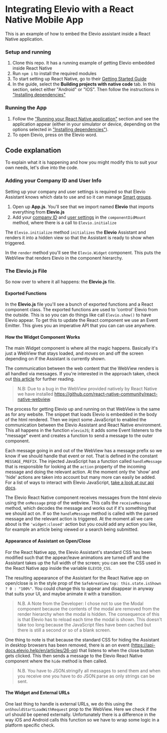 # Integrating Elevio with a React Native Mobile App

This is an example of how to embed the Elevio assistant inside a React Native application.

### Setup and running

1. Clone this repo. It has a running example of getting Elevio embedded inside React Native
2. Run `npm i` to install the required modules
3. To start setting up React Native, go to their [Getting Started Guide](https://facebook.github.io/react-native/docs/getting-started)
4. In the guide, select the **Building projects with native code** tab. In this section, select either "Android" or "IOS". Then follow the instructions in ["Installing dependencies"](https://facebook.github.io/react-native/docs/getting-started#installing-dependencies)

### Running the App

1. Follow the ["Running your React Native application"](https://facebook.github.io/react-native/docs/getting-started) section and see the application appear (either in your simulator or device, depending on the options selected in ["Installing dependencies"](https://facebook.github.io/react-native/docs/getting-started#installing-dependencies)).
2. To open Elevio, press on the Elevio word.

## Code explanation

To explain what it is happening and how you might modify this to suit your own needs, let's dive into the code.

### Adding your Company ID and User Info

Setting up your company and user settings is required so that Elevio Assistant knows which data to use and so it can manage [Smart groups](https://app.elev.io/segmentation).

1. Open up **App.js**. You'll see that we import named **Elevio** that imports everything from **Elevio.js**
2. Add your [company ID](https://app.elev.io/installation) and [user settings](https://api-docs.elevio.help/en/articles/4) in the `componentDidMount` method, where there is a call to `Elevio.initialize`

The `Elevio.initialize` method `initializes` the **Elevio** Assistant and renders it into a hidden view so that the Assistant is ready to show when triggered.

In the `render` method you'll see the `Elevio.Widget` component. This puts the WebView that renders Elevio in the component hierarchy.

### The Elevio.js File

So now over to where it all happens: the **Elevio.js** file.

#### Exported Functions

In the **Elevio.js** file you'll see a bunch of exported functions and a React component class. The exported functions are used to 'control' Elevio from the outside. This is so you can do things like call `Elevio.show()` to have Elevio appear. To get this to update the React component we use an Event Emitter. This gives you an imperative API that you can can use anywhere.

#### How the Widget Component Works

The main Widget component is where all the magic happens. Basically it's just a WebView that stays loaded, and _moves_ on and off the screen depending on if the Assistant is currently shown.

The communication between the web content that the WebView renders is all handled via messages. If you're interested in the approach taken, check out [this article](https://medium.com/react-native-training/improving-communication-between-react-native-webviews-and-the-webpages-they-render-792c8f7db3e5) for further reading.

> N.B: Due to a bug in the WebView provided natively by React Native we have installed https://github.com/react-native-community/react-native-webview.

The process for getting Elevio up and running on that WebView is the same as for any website. The snippet that loads Elevio is embedded in the body of the html rendered. Then we inject some JavaScript to enabled the communication between the Elevio Assistant and React Native environment. This all happens in the function `elevioJS`; it adds some Event listeners to the "message" event and creates a function to send a message to the outer component.

Each message going in and out of the WebView has a message prefix so we know if we should handle that event or not. That is defined in the constant `MESSAGE_PREFIX`. The injected JavaScript has a function called `handleMessage` that is responsible for looking at the `action` property of the incoming message and doing the relevant action. At the moment only the 'show' and 'hide' actions are taken into account but many more can easily be added. For a list of ways to interact with Elevio JavaScript, [take a look at our api docs](https://api-docs.elevio.help/en/articles/31-open).

The Elevio React Native component receives messages from the html elevio using the `onMessage` prop of the webview. This calls the `receiveMessage` method, which decodes the message and works out if it's something that we should act on. If so the `handleMessage` method is called with the parsed message and the relevant action is triggered. At the moment all we care about is the `'widget:closed'` action but you could add any action you like, for example an article being viewed or a search being submitted.

#### Appearance of Assistant on Open/Close

For the React Native app, the Elevio Assistant's standard CSS has been modified such that the appear/leave animations are turned off and the Assistant takes up the full width of the screen; you can see the CSS used in the React Native app inside the variable `ELEVIO_CSS`.

The resulting appearance of the Assistant for the React Native app on open/close is in the style prop of the `SafeAreaView` `top: this.state.isShown ? 0 : "100%"`. You could change this to appear and disappear in anyway that suits your UI, and maybe animate it with a transition.

> N.B. A Note from the Developer: I chose not to use the Modal component because the contents of the modal are removed from the render hierarchy when the modal is hidden. The consequence of this is that Elevio has to reload each time the modal is shown. This doesn't take too long because the JavaScript files have been cached but there is still a second or so of a blank screen.

One thing to note is that because the standard CSS for hiding the Assistant in desktop browsers has been removed, there is an on event (https://api-docs.elevio.help/en/articles/26-on) that listens to when the close button gets clicked. This then sends a message to the Elevio React Native component where the `hide` method is then called.

> N.B. You have to JSON.stringify all messages to send them and when you receive one you have to do JSON.parse as only strings can be sent.

#### The Widget and External URLs

One last thing to handle is external URLs, we do this using the `onShouldStartLoadWithRequest` prop to the WebView. Here we check if the url should be opened externally. Unfortunately there is a difference in the way iOS and Android calls this function so we have to wrap some logic in a platform specific check.

